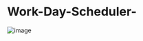 # Work-Day-Scheduler-




















![image](https://user-images.githubusercontent.com/104169772/172022084-8d9647b5-dbb0-4b15-bbce-5b8e07eef995.png)
